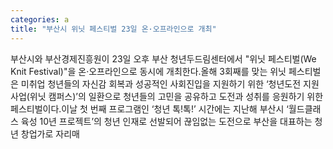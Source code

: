 ```yaml
---
categories: a
title: "부산시 위닛 페스티벌 23일 온·오프라인으로 개최"
---
```

부산시와 부산경제진흥원이 23일 오후 부산 청년두드림센터에서 "위닛 페스티벌(We Knit Festival)"을 온·오프라인으로 동시에 개최한다.올해 3회째를 맞는 위닛 페스티벌은 미취업 청년들의 자신감 회복과 성공적인 사회진입을 지원하기 위한 ‘청년도전 지원사업(위닛 캠퍼스)’의 일환으로 청년들의 고민을 공유하고 도전과 성취를 응원하기 위한 페스티벌이다.이날 첫 번째 프로그램인 ‘청년 톡!톡!’ 시간에는 지난해 부산시 ‘월드클래스 육성 10년 프로젝트’의 청년 인재로 선발되어 끊임없는 도전으로 부산을 대표하는 청년 창업가로 자리매